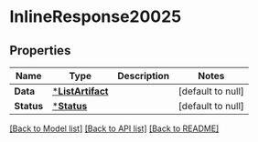 # InlineResponse20025

## Properties
Name | Type | Description | Notes
------------ | ------------- | ------------- | -------------
**Data** | [***ListArtifact**](ListArtifact.md) |  | [default to null]
**Status** | [***Status**](Status.md) |  | [default to null]

[[Back to Model list]](../README.md#documentation-for-models) [[Back to API list]](../README.md#documentation-for-api-endpoints) [[Back to README]](../README.md)

